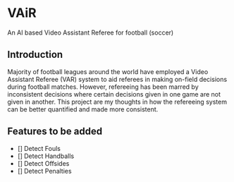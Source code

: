 # VAiR
An AI based Video Assistant Referee for football (soccer)

## Introduction

Majority of football leagues around the world have employed a Video Assistant Referee (VAR) system to aid referees in making on-field decisions during football matches. However, refereeing has been marred by inconsistent decisions where certain decisions given in one game are not given in another. This project are my thoughts in how the refereeing system can be better quantified and made more consistent. 

## Features to be added

- [] Detect Fouls
- [] Detect Handballs
- [] Detect Offsides
- [] Detect Penalties